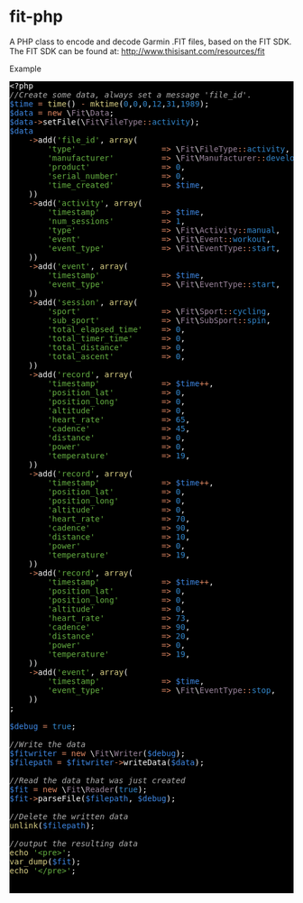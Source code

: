 fit-php
=======

A PHP class to encode and decode Garmin .FIT files, based on the FIT SDK.
The FIT SDK can be found at: http://www.thisisant.com/resources/fit


Example

<pre style="background:#000;color:#f8f8f8">&lt;?php
<span style="color:#aeaeae;font-style:italic">//Create some data, always set a message 'file_id'.</span>
<span style="color:#3e87e3">$time</span> <span style="color:#e28964">=</span> <span style="color:#dad085">time</span>() <span style="color:#e28964">-</span> <span style="color:#dad085">mktime</span>(<span style="color:#3387cc">0</span>,<span style="color:#3387cc">0</span>,<span style="color:#3387cc">0</span>,<span style="color:#3387cc">12</span>,<span style="color:#3387cc">31</span>,<span style="color:#3387cc">1989</span>);
<span style="color:#3e87e3">$data</span> <span style="color:#e28964">=</span> <span style="color:#e28964">new</span> \<span style="color:#9b859d">Fit</span>\<span style="color:#9b859d">Data</span>;
<span style="color:#3e87e3">$data</span><span style="color:#e28964">-></span>setFile(\<span style="color:#9b859d">Fit</span>\<span style="color:#9b859d">FileType</span><span style="color:#e28964">::</span><span style="color:#3387cc">activity</span>);
<span style="color:#3e87e3">$data</span>
    <span style="color:#e28964">-></span>add(<span style="color:#65b042">'file_id'</span>, <span style="color:#dad085">array</span>(
        <span style="color:#65b042">'type'</span>                  <span style="color:#e28964">=></span> \<span style="color:#9b859d">Fit</span>\<span style="color:#9b859d">FileType</span><span style="color:#e28964">::</span><span style="color:#3387cc">activity</span>,
        <span style="color:#65b042">'manufacturer'</span>          <span style="color:#e28964">=></span> \<span style="color:#9b859d">Fit</span>\<span style="color:#9b859d">Manufacturer</span><span style="color:#e28964">::</span><span style="color:#3387cc">development</span>,
        <span style="color:#65b042">'product'</span>               <span style="color:#e28964">=></span> <span style="color:#3387cc">0</span>,
        <span style="color:#65b042">'serial_number'</span>         <span style="color:#e28964">=></span> <span style="color:#3387cc">0</span>,
        <span style="color:#65b042">'time_created'</span>          <span style="color:#e28964">=></span> <span style="color:#3e87e3">$time</span>,
    ))
    <span style="color:#e28964">-></span>add(<span style="color:#65b042">'activity'</span>, <span style="color:#dad085">array</span>(
        <span style="color:#65b042">'timestamp'</span>             <span style="color:#e28964">=></span> <span style="color:#3e87e3">$time</span>,
        <span style="color:#65b042">'num_sessions'</span>          <span style="color:#e28964">=></span> <span style="color:#3387cc">1</span>,
        <span style="color:#65b042">'type'</span>                  <span style="color:#e28964">=></span> \<span style="color:#9b859d">Fit</span>\<span style="color:#9b859d">Activity</span><span style="color:#e28964">::</span><span style="color:#3387cc">manual</span>,
        <span style="color:#65b042">'event'</span>                 <span style="color:#e28964">=></span> \<span style="color:#9b859d">Fit</span>\<span style="color:#9b859d">Event</span><span style="color:#e28964">::</span><span style="color:#3387cc">workout</span>,
        <span style="color:#65b042">'event_type'</span>            <span style="color:#e28964">=></span> \<span style="color:#9b859d">Fit</span>\<span style="color:#9b859d">EventType</span><span style="color:#e28964">::</span><span style="color:#3387cc">start</span>,
    ))
    <span style="color:#e28964">-></span>add(<span style="color:#65b042">'event'</span>, <span style="color:#dad085">array</span>(
        <span style="color:#65b042">'timestamp'</span>             <span style="color:#e28964">=></span> <span style="color:#3e87e3">$time</span>,
        <span style="color:#65b042">'event_type'</span>            <span style="color:#e28964">=></span> \<span style="color:#9b859d">Fit</span>\<span style="color:#9b859d">EventType</span><span style="color:#e28964">::</span><span style="color:#3387cc">start</span>,
    ))
    <span style="color:#e28964">-></span>add(<span style="color:#65b042">'session'</span>, <span style="color:#dad085">array</span>(
        <span style="color:#65b042">'sport'</span>                 <span style="color:#e28964">=></span> \<span style="color:#9b859d">Fit</span>\<span style="color:#9b859d">Sport</span><span style="color:#e28964">::</span><span style="color:#3387cc">cycling</span>,
        <span style="color:#65b042">'sub_sport'</span>             <span style="color:#e28964">=></span> \<span style="color:#9b859d">Fit</span>\<span style="color:#9b859d">SubSport</span><span style="color:#e28964">::</span><span style="color:#3387cc">spin</span>,
        <span style="color:#65b042">'total_elapsed_time'</span>    <span style="color:#e28964">=></span> <span style="color:#3387cc">0</span>,
        <span style="color:#65b042">'total_timer_time'</span>      <span style="color:#e28964">=></span> <span style="color:#3387cc">0</span>,
        <span style="color:#65b042">'total_distance'</span>        <span style="color:#e28964">=></span> <span style="color:#3387cc">0</span>,
        <span style="color:#65b042">'total_ascent'</span>          <span style="color:#e28964">=></span> <span style="color:#3387cc">0</span>,
    ))
    <span style="color:#e28964">-></span>add(<span style="color:#65b042">'record'</span>, <span style="color:#dad085">array</span>(
        <span style="color:#65b042">'timestamp'</span>             <span style="color:#e28964">=></span> <span style="color:#3e87e3">$time</span><span style="color:#e28964">++</span>, 
        <span style="color:#65b042">'position_lat'</span>          <span style="color:#e28964">=></span> <span style="color:#3387cc">0</span>, 
        <span style="color:#65b042">'position_long'</span>         <span style="color:#e28964">=></span> <span style="color:#3387cc">0</span>, 
        <span style="color:#65b042">'altitude'</span>              <span style="color:#e28964">=></span> <span style="color:#3387cc">0</span>, 
        <span style="color:#65b042">'heart_rate'</span>            <span style="color:#e28964">=></span> <span style="color:#3387cc">65</span>, 
        <span style="color:#65b042">'cadence'</span>               <span style="color:#e28964">=></span> <span style="color:#3387cc">45</span>, 
        <span style="color:#65b042">'distance'</span>              <span style="color:#e28964">=></span> <span style="color:#3387cc">0</span>, 
        <span style="color:#65b042">'power'</span>                 <span style="color:#e28964">=></span> <span style="color:#3387cc">0</span>, 
        <span style="color:#65b042">'temperature'</span>           <span style="color:#e28964">=></span> <span style="color:#3387cc">19</span>, 
    ))
    <span style="color:#e28964">-></span>add(<span style="color:#65b042">'record'</span>, <span style="color:#dad085">array</span>(
        <span style="color:#65b042">'timestamp'</span>             <span style="color:#e28964">=></span> <span style="color:#3e87e3">$time</span><span style="color:#e28964">++</span>, 
        <span style="color:#65b042">'position_lat'</span>          <span style="color:#e28964">=></span> <span style="color:#3387cc">0</span>, 
        <span style="color:#65b042">'position_long'</span>         <span style="color:#e28964">=></span> <span style="color:#3387cc">0</span>, 
        <span style="color:#65b042">'altitude'</span>              <span style="color:#e28964">=></span> <span style="color:#3387cc">0</span>, 
        <span style="color:#65b042">'heart_rate'</span>            <span style="color:#e28964">=></span> <span style="color:#3387cc">70</span>, 
        <span style="color:#65b042">'cadence'</span>               <span style="color:#e28964">=></span> <span style="color:#3387cc">90</span>, 
        <span style="color:#65b042">'distance'</span>              <span style="color:#e28964">=></span> <span style="color:#3387cc">10</span>, 
        <span style="color:#65b042">'power'</span>                 <span style="color:#e28964">=></span> <span style="color:#3387cc">0</span>, 
        <span style="color:#65b042">'temperature'</span>           <span style="color:#e28964">=></span> <span style="color:#3387cc">19</span>, 
    ))
    <span style="color:#e28964">-></span>add(<span style="color:#65b042">'record'</span>, <span style="color:#dad085">array</span>(
        <span style="color:#65b042">'timestamp'</span>             <span style="color:#e28964">=></span> <span style="color:#3e87e3">$time</span><span style="color:#e28964">++</span>, 
        <span style="color:#65b042">'position_lat'</span>          <span style="color:#e28964">=></span> <span style="color:#3387cc">0</span>, 
        <span style="color:#65b042">'position_long'</span>         <span style="color:#e28964">=></span> <span style="color:#3387cc">0</span>, 
        <span style="color:#65b042">'altitude'</span>              <span style="color:#e28964">=></span> <span style="color:#3387cc">0</span>, 
        <span style="color:#65b042">'heart_rate'</span>            <span style="color:#e28964">=></span> <span style="color:#3387cc">73</span>, 
        <span style="color:#65b042">'cadence'</span>               <span style="color:#e28964">=></span> <span style="color:#3387cc">90</span>, 
        <span style="color:#65b042">'distance'</span>              <span style="color:#e28964">=></span> <span style="color:#3387cc">20</span>, 
        <span style="color:#65b042">'power'</span>                 <span style="color:#e28964">=></span> <span style="color:#3387cc">0</span>, 
        <span style="color:#65b042">'temperature'</span>           <span style="color:#e28964">=></span> <span style="color:#3387cc">19</span>, 
    ))
    <span style="color:#e28964">-></span>add(<span style="color:#65b042">'event'</span>, <span style="color:#dad085">array</span>(
        <span style="color:#65b042">'timestamp'</span>             <span style="color:#e28964">=></span> <span style="color:#3e87e3">$time</span>,
        <span style="color:#65b042">'event_type'</span>            <span style="color:#e28964">=></span> \<span style="color:#9b859d">Fit</span>\<span style="color:#9b859d">EventType</span><span style="color:#e28964">::</span><span style="color:#3387cc">stop</span>,
    ))
;

<span style="color:#3e87e3">$debug</span> <span style="color:#e28964">=</span> <span style="color:#3387cc">true</span>;

<span style="color:#aeaeae;font-style:italic">//Write the data</span>
<span style="color:#3e87e3">$fitwriter</span> <span style="color:#e28964">=</span> <span style="color:#e28964">new</span> \<span style="color:#9b859d">Fit</span>\<span style="color:#9b859d">Writer</span>(<span style="color:#3e87e3">$debug</span>);
<span style="color:#3e87e3">$filepath</span> <span style="color:#e28964">=</span> <span style="color:#3e87e3">$fitwriter</span><span style="color:#e28964">-></span>writeData(<span style="color:#3e87e3">$data</span>);

<span style="color:#aeaeae;font-style:italic">//Read the data that was just created</span>
<span style="color:#3e87e3">$fit</span> <span style="color:#e28964">=</span> <span style="color:#e28964">new</span> \<span style="color:#9b859d">Fit</span>\<span style="color:#9b859d">Reader</span>(<span style="color:#3387cc">true</span>);
<span style="color:#3e87e3">$fit</span><span style="color:#e28964">-></span>parseFile(<span style="color:#3e87e3">$filepath</span>, <span style="color:#3e87e3">$debug</span>);

<span style="color:#aeaeae;font-style:italic">//Delete the written data</span>
<span style="color:#dad085">unlink</span>(<span style="color:#3e87e3">$filepath</span>);

<span style="color:#aeaeae;font-style:italic">//output the resulting data</span>
<span style="color:#dad085">echo</span> <span style="color:#65b042">'&lt;pre>'</span>;
<span style="color:#dad085">var_dump</span>(<span style="color:#3e87e3">$fit</span>);
<span style="color:#dad085">echo</span> <span style="color:#65b042">'&lt;/pre>'</span>;


</pre>


